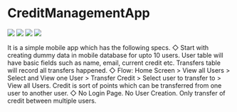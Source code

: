 # CreditManagementApp


![](https://github.com/Ayesha-tech/CreditManagementApp/blob/master/IMG_20200704_002447.jpg) 
![](https://github.com/Ayesha-tech/CreditManagementApp/blob/master/3.png)
![](https://github.com/Ayesha-tech/CreditManagementApp/blob/master/4.png)
![](https://github.com/Ayesha-tech/CreditManagementApp/blob/master/5.png)


It is a simple mobile app which has the following specs.
◇ Start with creating dummy data in mobile database 
for upto 10 users. User table will have basic fields such as 
name, email, current credit etc. Transfers table will record all 
transfers happened.
◇ Flow: Home Screen > View all Users > Select and View one 
User > Transfer Credit > Select user to transfer to > View all 
Users. Credit is sort of points which can be transferred from 
one user to another user. 
◇ No Login Page. No User Creation. Only transfer of credit 
between multiple users.

